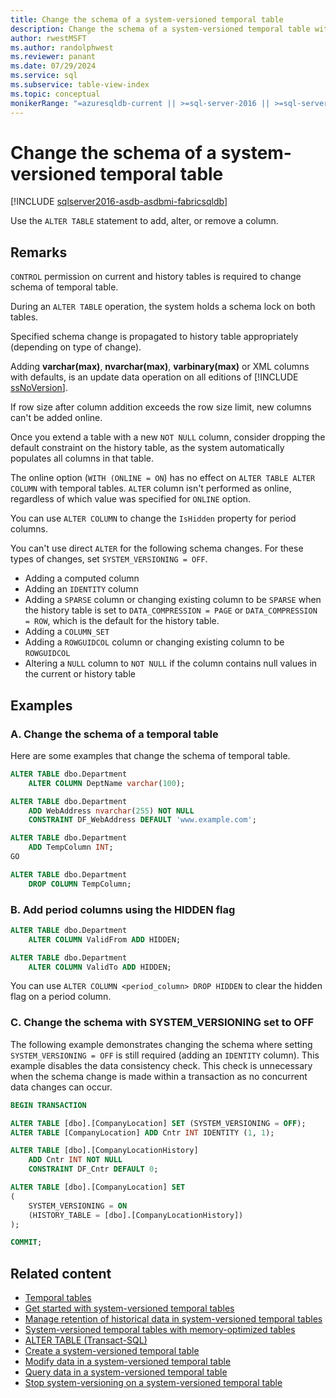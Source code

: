 ```yaml
---
title: Change the schema of a system-versioned temporal table
description: Change the schema of a system-versioned temporal table with the ALTER TABLE statement.
author: rwestMSFT
ms.author: randolphwest
ms.reviewer: panant
ms.date: 07/29/2024
ms.service: sql
ms.subservice: table-view-index
ms.topic: conceptual
monikerRange: "=azuresqldb-current || >=sql-server-2016 || >=sql-server-linux-2017 || =azuresqldb-mi-current||=fabric"
---
```

# Change the schema of a system-versioned temporal table

[!INCLUDE [sqlserver2016-asdb-asdbmi-fabricsqldb](../../includes/applies-to-version/sqlserver2016-asdb-asdbmi-fabricsqldb.md)]

Use the `ALTER TABLE` statement to add, alter, or remove a column.

## Remarks

`CONTROL` permission on current and history tables is required to change schema of temporal table.

During an `ALTER TABLE` operation, the system holds a schema lock on both tables.

Specified schema change is propagated to history table appropriately (depending on type of change).

Adding **varchar(max)**, **nvarchar(max)**, **varbinary(max)** or XML columns with defaults, is an update data operation on all editions of [!INCLUDE [ssNoVersion](../../includes/ssnoversion-md.md)].

If row size after column addition exceeds the row size limit, new columns can't be added online.

Once you extend a table with a new `NOT NULL` column, consider dropping the default constraint on the history table, as the system automatically populates all columns in that table.

The online option (`WITH (ONLINE = ON`) has no effect on `ALTER TABLE ALTER COLUMN` with temporal tables. `ALTER` column isn't performed as online, regardless of which value was specified for `ONLINE` option.

You can use `ALTER COLUMN` to change the `IsHidden` property for period columns.

You can't use direct `ALTER` for the following schema changes. For these types of changes, set `SYSTEM_VERSIONING = OFF`.

- Adding a computed column
- Adding an `IDENTITY` column
- Adding a `SPARSE` column or changing existing column to be `SPARSE` when the history table is set to `DATA_COMPRESSION = PAGE` or `DATA_COMPRESSION = ROW`, which is the default for the history table.
- Adding a `COLUMN_SET`
- Adding a `ROWGUIDCOL` column or changing existing column to be `ROWGUIDCOL`
- Altering a `NULL` column to `NOT NULL` if the column contains null values in the current or history table

## Examples

### A. Change the schema of a temporal table

Here are some examples that change the schema of temporal table.

```sql
ALTER TABLE dbo.Department
    ALTER COLUMN DeptName varchar(100);

ALTER TABLE dbo.Department
    ADD WebAddress nvarchar(255) NOT NULL
    CONSTRAINT DF_WebAddress DEFAULT 'www.example.com';

ALTER TABLE dbo.Department
    ADD TempColumn INT;
GO

ALTER TABLE dbo.Department
    DROP COLUMN TempColumn;
```

### B. Add period columns using the HIDDEN flag

```sql
ALTER TABLE dbo.Department
    ALTER COLUMN ValidFrom ADD HIDDEN;

ALTER TABLE dbo.Department
    ALTER COLUMN ValidTo ADD HIDDEN;
```

You can use `ALTER COLUMN <period_column> DROP HIDDEN` to clear the hidden flag on a period column.

### C. Change the schema with SYSTEM_VERSIONING set to OFF

The following example demonstrates changing the schema where setting `SYSTEM_VERSIONING = OFF` is still required (adding an `IDENTITY` column). This example disables the data consistency check. This check is unnecessary when the schema change is made within a transaction as no concurrent data changes can occur.

```sql
BEGIN TRANSACTION

ALTER TABLE [dbo].[CompanyLocation] SET (SYSTEM_VERSIONING = OFF);
ALTER TABLE [CompanyLocation] ADD Cntr INT IDENTITY (1, 1);

ALTER TABLE [dbo].[CompanyLocationHistory]
    ADD Cntr INT NOT NULL
    CONSTRAINT DF_Cntr DEFAULT 0;

ALTER TABLE [dbo].[CompanyLocation] SET
(
    SYSTEM_VERSIONING = ON
    (HISTORY_TABLE = [dbo].[CompanyLocationHistory])
);

COMMIT;
```

## Related content

- [Temporal tables](temporal-tables.md)
- [Get started with system-versioned temporal tables](getting-started-with-system-versioned-temporal-tables.md)
- [Manage retention of historical data in system-versioned temporal tables](manage-retention-of-historical-data-in-system-versioned-temporal-tables.md)
- [System-versioned temporal tables with memory-optimized tables](system-versioned-temporal-tables-with-memory-optimized-tables.md)
- [ALTER TABLE (Transact-SQL)](../../t-sql/statements/alter-table-transact-sql.md)
- [Create a system-versioned temporal table](creating-a-system-versioned-temporal-table.md)
- [Modify data in a system-versioned temporal table](modifying-data-in-a-system-versioned-temporal-table.md)
- [Query data in a system-versioned temporal table](querying-data-in-a-system-versioned-temporal-table.md)
- [Stop system-versioning on a system-versioned temporal table](stopping-system-versioning-on-a-system-versioned-temporal-table.md)
